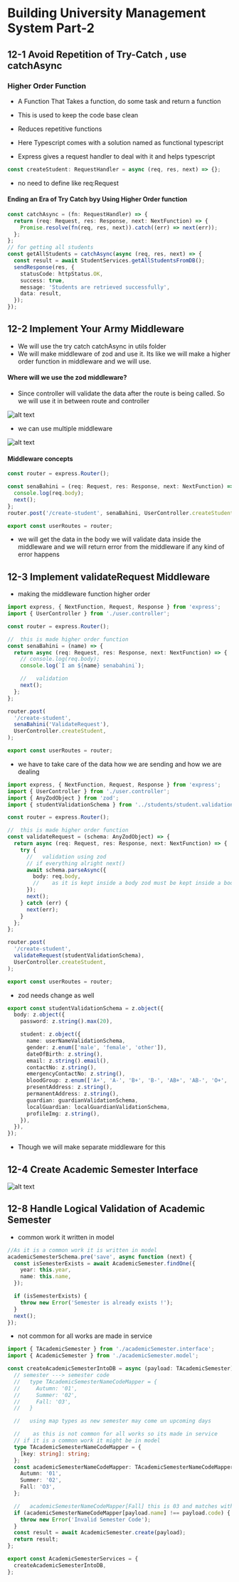 # Building University Management System Part-2

## 12-1 Avoid Repetition of Try-Catch , use catchAsync

### Higher Order Function

- A Function That Takes a function, do some task and return a function

- This is used to keep the code base clean
- Reduces repetitive functions
- Here Typescript comes with a solution named as functional typescript

- Express gives a request handler to deal with it and helps typescript

```ts
const createStudent: RequestHandler = async (req, res, next) => {};
```

- no need to define like req:Request

#### Ending an Era of Try Catch byy Using Higher Order function

```ts
const catchAsync = (fn: RequestHandler) => {
  return (req: Request, res: Response, next: NextFunction) => {
    Promise.resolve(fn(req, res, next)).catch((err) => next(err));
  };
};
// for getting all students
const getAllStudents = catchAsync(async (req, res, next) => {
  const result = await StudentServices.getAllStudentsFromDB();
  sendResponse(res, {
    statusCode: httpStatus.OK,
    success: true,
    message: 'Students are retrieved successfully',
    data: result,
  });
});
```

## 12-2 Implement Your Army Middleware

- We will use the try catch catchAsync in utils folder
- We will make middleware of zod and use it. Its like we will make a higher order function in middleware and we will use.

#### Where will we use the zod middleware?

- Since controller will validate the data after the route is being called. So we will use it in between route and controller

![alt text](<WhatsApp Image 2024-11-30 at 19.17.18_b35da2de.jpg>)

- we can use multiple middleware

![alt text](<WhatsApp Image 2024-11-30 at 19.13.16_e5d32557.jpg>)

#### Middleware concepts

```ts
const router = express.Router();

const senaBahini = (req: Request, res: Response, next: NextFunction) => {
  console.log(req.body);
  next();
};
router.post('/create-student', senaBahini, UserController.createStudent);

export const userRoutes = router;
```

- we will get the data in the body we will validate data inside the middleware and we will return error from the middleware if any kind of error happens

## 12-3 Implement validateRequest Middleware

- making the middleware function higher order

```ts
import express, { NextFunction, Request, Response } from 'express';
import { UserController } from './user.controller';

const router = express.Router();

//  this is made higher order function
const senaBahini = (name) => {
  return async (req: Request, res: Response, next: NextFunction) => {
    // console.log(req.body);
    console.log(`I am ${name} senabahini`);

    //   validation
    next();
  };
};

router.post(
  '/create-student',
  senaBahini('ValidateRequest'),
  UserController.createStudent,
);

export const userRoutes = router;
```

- we have to take care of the data how we are sending and how we are dealing

```ts
import express, { NextFunction, Request, Response } from 'express';
import { UserController } from './user.controller';
import { AnyZodObject } from 'zod';
import { studentValidationSchema } from '../students/student.validation';

const router = express.Router();

//  this is made higher order function
const validateRequest = (schema: AnyZodObject) => {
  return async (req: Request, res: Response, next: NextFunction) => {
    try {
      //   validation using zod
      // if everything alright next()
      await schema.parseAsync({
        body: req.body,
        //    as it is kept inside a body zod must be kept inside a body
      });
      next();
    } catch (err) {
      next(err);
    }
  };
};

router.post(
  '/create-student',
  validateRequest(studentValidationSchema),
  UserController.createStudent,
);

export const userRoutes = router;
```

- zod needs change as well

```ts
export const studentValidationSchema = z.object({
  body: z.object({
    password: z.string().max(20),

    student: z.object({
      name: userNameValidationSchema,
      gender: z.enum(['male', 'female', 'other']),
      dateOfBirth: z.string(),
      email: z.string().email(),
      contactNo: z.string(),
      emergencyContactNo: z.string(),
      bloodGroup: z.enum(['A+', 'A-', 'B+', 'B-', 'AB+', 'AB-', 'O+', 'O-']),
      presentAddress: z.string(),
      permanentAddress: z.string(),
      guardian: guardianValidationSchema,
      localGuardian: localGuardianValidationSchema,
      profileImg: z.string(),
    }),
  }),
});
```

- Though we will make separate middleware for this

## 12-4 Create Academic Semester Interface

![alt text](image-1.png)

## 12-8 Handle Logical Validation of Academic Semester

- common work it written in model

```ts
//As it is a common work it is written in model
academicSemesterSchema.pre('save', async function (next) {
  const isSemesterExists = await AcademicSemester.findOne({
    year: this.year,
    name: this.name,
  });

  if (isSemesterExists) {
    throw new Error('Semester is already exists !');
  }
  next();
});
```

- not common for all works are made in service

```ts
import { TAcademicSemester } from './academicSemester.interface';
import { AcademicSemester } from './academicSemester.model';

const createAcademicSemesterIntoDB = async (payload: TAcademicSemester) => {
  // semester ---> semester code
  //   type TAcademicSemesterNameCodeMapper = {
  //     Autumn: '01',
  //     Summer: '02',
  //     Fall: 'O3',
  //   }

  //   using map types as new semester may come un upcoming days

  //    as this is not common for all works so its made in service
  // if it is a common work it might be in model
  type TAcademicSemesterNameCodeMapper = {
    [key: string]: string;
  };
  const academicSemesterNameCodeMapper: TAcademicSemesterNameCodeMapper = {
    Autumn: '01',
    Summer: '02',
    Fall: 'O3',
  };

  //   academicSemesterNameCodeMapper[Fall] this is 03 and matches with the value of the payload.code
  if (academicSemesterNameCodeMapper[payload.name] !== payload.code) {
    throw new Error('Invalid Semester Code');
  }
  const result = await AcademicSemester.create(payload);
  return result;
};

export const AcademicSemesterServices = {
  createAcademicSemesterIntoDB,
};
```
